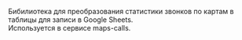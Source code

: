 Бибилиотека для преобразования статистики звонков по картам в таблицы для записи в Google Sheets.  
Используется в сервисе maps-calls.
